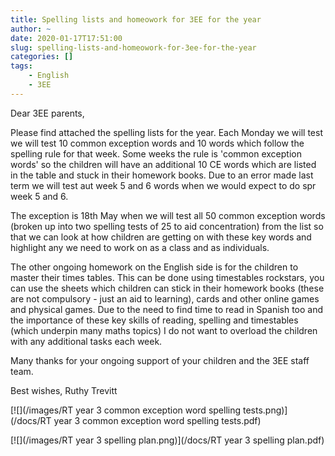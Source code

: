 ```yaml
---
title: Spelling lists and homeowork for 3EE for the year
author: ~
date: 2020-01-17T17:51:00
slug: spelling-lists-and-homeowork-for-3ee-for-the-year
categories: []
tags:
    - English
    - 3EE
---
```


Dear 3EE parents,

Please find attached the spelling lists for the year. Each Monday we will test we will test 10 common exception words and 10 words which follow the spelling rule for that week. Some weeks the rule is 'common exception words' so the children will have an additional 10 CE words which are listed in the table and stuck in their homework books. Due to an error made last term we will test aut week 5 and 6 words when we would expect to do spr week 5 and 6. 

The exception is 18th May when we will test all 50 common exception words (broken up into two spelling tests of 25 to aid concentration) from the list so that we can look at how children are getting on with these key words and highlight any we need to work on as a class and as individuals.

The other ongoing homework on the English side is for the children to master their times tables. This can be done using timestables rockstars, you can use the sheets which children can stick in their homework books (these are not compulsory - just an aid to learning), cards and other online games and physical games. Due to the need to find time to read in Spanish too and the importance of these key skills of reading, spelling and timestables (which underpin many maths topics) I do not want to overload the children with any additional tasks each week.

Many thanks for your ongoing support of your children and the 3EE staff team.

Best wishes,
Ruthy Trevitt

[![](/images/RT year 3 common exception word spelling tests.png)](/docs/RT year 3 common exception word spelling tests.pdf)

[![](/images/RT year 3 spelling plan.png)](/docs/RT year 3 spelling plan.pdf)